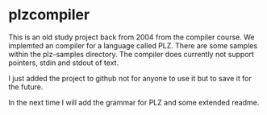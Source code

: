# plzcompiler
This is an old study project back from 2004 from the compiler course. We implemted an compiler for a language called PLZ. There are some samples within the plz-samples directory. The compiler does currently not support pointers, stdin and stdout of text. 

I just added the project to github not for anyone to use it but to save it for the future. 

In the next time I will add the grammar for PLZ and some extended readme.

